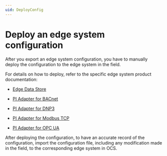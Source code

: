 ```yaml
---
uid: DeployConfig
---
```


# Deploy an edge system configuration

After you export an edge system configuration, you have to manually deploy the configuration to the edge system in the field.

For details on how to deploy, refer to the specific edge system product documentation: 

 - [Edge Data Store](https://docs.osisoft.com/bundle/edge-data-store/page/configuration/configuration.html)

 - [PI Adapter for BACnet](https://docs.osisoft.com/bundle/pi-adapter-bacnet/page/configuration/configuration.html)
 
 - [PI Adapter for DNP3](https://docs.osisoft.com/bundle/pi-adapter-dnp3/page/configuration/configuration.html)
 
 - [PI Adapter for Modbus TCP](https://docs.osisoft.com/bundle/pi-adapter-modbus/page/configuration/configuration.html)
 
 - [PI Adapter for OPC UA](https://docs.osisoft.com/bundle/pi-adapter-opc-ua/page/configuration/configuration.html)

After deploying the configuration, to have an accurate record of the configuration, import the configuration file, including any modification made in the field, to the corresponding edge system in OCS.
